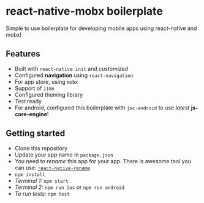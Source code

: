 # react-native-mobx boilerplate

Simple to use boilerplate for developing mobile apps using react-native and mobx!

## Features
 - Built with `react-native init` and *customized*
 - Configured **navigation** using `react-navigation`
 - For app store, using `mobx`
 - Support of `i18n`
 - Configured theming library
 - *Test* ready
 - For android, configured this boilerplate with `jsc-android` to use *latest* __js-core-engine__!
 
## Getting started
  - Clone this repository
  - Update your app name in `package.json`
  - You need to *rename* this app for your app. There is awesome tool you can use: [`react-native-rename`](https://www.npmjs.com/package/react-native-rename)
  - `npm install`
  - *Terminal 1:* `npm start`
  - *Terminal 2:* `npm run ios` or `npm run android`
  - *To run tests:* `npm test`